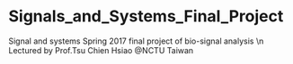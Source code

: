 # Signals_and_Systems_Final_Project
Signal and systems Spring 2017 final project of bio-signal analysis \n
Lectured by Prof.Tsu Chien Hsiao @NCTU Taiwan
